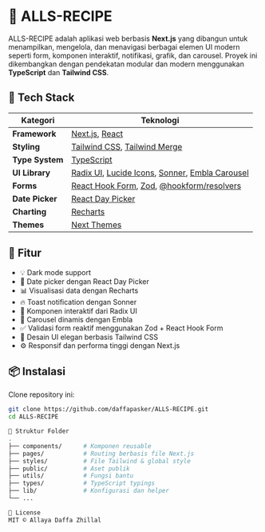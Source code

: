# 🧾 ALLS-RECIPE

ALLS-RECIPE adalah aplikasi web berbasis **Next.js** yang dibangun untuk menampilkan, mengelola, dan menavigasi berbagai elemen UI modern seperti form, komponen interaktif, notifikasi, grafik, dan carousel. Proyek ini dikembangkan dengan pendekatan modular dan modern menggunakan **TypeScript** dan **Tailwind CSS**.

## 🚀 Tech Stack

| Kategori       | Teknologi                                                                 |
|----------------|---------------------------------------------------------------------------|
| **Framework**  | [Next.js](https://nextjs.org/), [React](https://reactjs.org/)             |
| **Styling**    | [Tailwind CSS](https://tailwindcss.com/), [Tailwind Merge](https://github.com/dcastil/tailwind-merge) |
| **Type System**| [TypeScript](https://www.typescriptlang.org/)                             |
| **UI Library** | [Radix UI](https://www.radix-ui.com/), [Lucide Icons](https://lucide.dev/), [Sonner](https://sonner.emilkowal.dev/), [Embla Carousel](https://www.embla-carousel.com/) |
| **Forms**      | [React Hook Form](https://react-hook-form.com/), [Zod](https://github.com/colinhacks/zod), [@hookform/resolvers](https://react-hook-form.com/get-started#SchemaValidation) |
| **Date Picker**| [React Day Picker](https://react-day-picker.js.org/)                      |
| **Charting**   | [Recharts](https://recharts.org/)                                         |
| **Themes**     | [Next Themes](https://github.com/pacocoursey/next-themes)                |

## 📂 Fitur

- 💡 Dark mode support
- 📆 Date picker dengan React Day Picker
- 📊 Visualisasi data dengan Recharts
- 🔥 Toast notification dengan Sonner
- 🧩 Komponen interaktif dari Radix UI
- 🔁 Carousel dinamis dengan Embla
- ✅ Validasi form reaktif menggunakan Zod + React Hook Form
- 🎨 Desain UI elegan berbasis Tailwind CSS
- ⚙️ Responsif dan performa tinggi dengan Next.js

## 📦 Instalasi

Clone repository ini:

```bash
git clone https://github.com/daffapasker/ALLS-RECIPE.git
cd ALLS-RECIPE

📁 Struktur Folder
.
├── components/      # Komponen reusable
├── pages/           # Routing berbasis file Next.js
├── styles/          # File Tailwind & global style
├── public/          # Aset publik
├── utils/           # Fungsi bantu
├── types/           # TypeScript typings
├── lib/             # Konfigurasi dan helper
└── ...

📄 License
MIT © Allaya Daffa Zhillal
